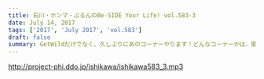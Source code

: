 ```yaml
---
title: 石川・ホンマ・ぶるんのBe-SIDE Your Life! vol.583-3
date: July 14, 2017
tags: ['2017', 'July 2017', 'vol.583']
draft: false
summary: GetWildだけでなく、久しぶりにあのコーナーやります！どんなコーナーかは、聞いてみて下さい。MIURA
---
```


http://project-phi.ddo.jp/ishikawa/ishikawa583_3.mp3
